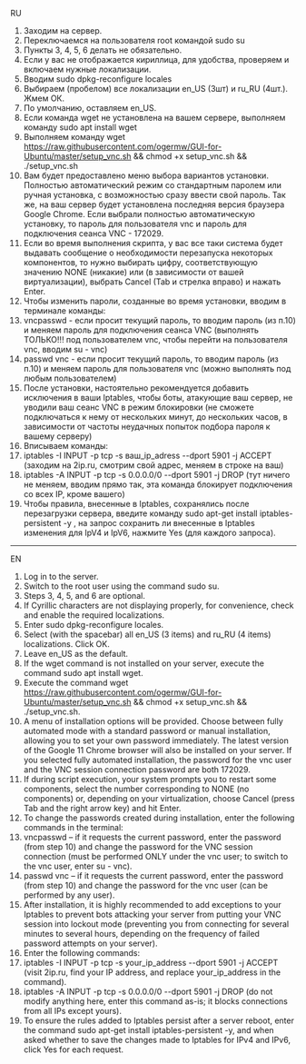 RU
1. Заходим на сервер.
2. Переключаемся на пользователя root командой sudo su
3. Пункты 3, 4, 5, 6 делать не обязательно.
4. Если у вас не отображается кириллица, для удобства, проверяем и включаем нужные локализации.
5. Вводим sudo dpkg-reconfigure locales
6. Выбираем (пробелом) все локализации en_US (3шт) и ru_RU (4шт.). Жмем ОК.
7. По умолчанию, оставляем en_US.
8. Если команда wget не установлена на вашем сервере, выполняем команду sudo apt install wget
9. Выполняем команду wget https://raw.githubusercontent.com/ogermw/GUI-for-Ubuntu/master/setup_vnc.sh && chmod +x setup_vnc.sh && ./setup_vnc.sh
10. Вам будет предоставлено меню выбора вариантов установки. Полностью автоматический режим со стандартным паролем или ручная установка, с возможностью сразу ввести свой пароль. Так же, на ваш сервер будет установлена последняя версия браузера Google Chrome. Если выбрали полностью автоматическую установку, то пароль для пользователя vnc и пароль для подключения сеанса VNC - 172029.
11. Если во время выполнения скрипта, у вас все таки система будет выдавать сообщение о необходимости перезапуска некоторых компонентов, то нужно выбирать цифру, соответствующую значению NONE (никакие) или (в зависимости от вашей виртуализации), выбрать Cancel (Tab и стрелка вправо) и нажать Enter.
12. Чтобы изменить пароли, созданные во время установки, вводим в терминале команды:
13. vncpasswd - если просит текущий пароль, то вводим пароль (из п.10) и меняем пароль для подключения сеанса VNC (выполнять ТОЛЬКО!!! под пользователем vnc, чтобы перейти на пользователя vnc, вводим su - vnc)
14. passwd vnc - если просит текущий пароль, то вводим пароль (из п.10) и меняем пароль для пользователя vnc (можно выполнять под любым пользователем)
15. После установки, настоятельно рекомендуется добавить исключения в ваши Iptables, чтобы боты, атакующие ваш сервер, не уводили ваш сеанс VNC в режим блокировки (не сможете подключаться к нему от нескольких минут, до нескольких часов, в зависимости от частоты неудачных попыток подбора пароля к вашему серверу)
16. Вписываем команды:
17. iptables -I INPUT -p tcp -s ваш_ip_adress --dport 5901 -j ACCEPT  (заходим на 2ip.ru, смотрим свой адрес, меняем в строке на ваш)
18. iptables -A INPUT -p tcp -s 0.0.0.0/0 --dport 5901 -j DROP  (тут ничего не меняем, вводим прямо так, эта команда блокирует подключения со всех IP, кроме вашего)
19. Чтобы правила, внесенные в Iptables, сохранялись после перезагрузки сервера, введите команду sudo apt-get install iptables-persistent -y , на запрос сохранить ли внесенные в Iptables изменения для IpV4 и IpV6, нажмите Yes (для каждого запроса).
    
_________________________________________________________________________________________________________________________________________________________________________________________________________________________________

EN
1. Log in to the server.
2. Switch to the root user using the command sudo su.
3. Steps 3, 4, 5, and 6 are optional.
4. If Cyrillic characters are not displaying properly, for convenience, check and enable the required localizations.
5. Enter sudo dpkg-reconfigure locales.
6. Select (with the spacebar) all en_US (3 items) and ru_RU (4 items) localizations. Click OK.
7. Leave en_US as the default.
8. If the wget command is not installed on your server, execute the command sudo apt install wget.
9. Execute the command wget https://raw.githubusercontent.com/ogermw/GUI-for-Ubuntu/master/setup_vnc.sh && chmod +x setup_vnc.sh && ./setup_vnc.sh.
10. A menu of installation options will be provided. Choose between fully automated mode with a standard password or manual installation, allowing you to set your own password immediately. The latest version of the Google 11 Chrome browser will also be installed on your server. If you selected fully automated installation, the password for the vnc user and the VNC session connection password are both 172029.
11. If during script execution, your system prompts you to restart some components, select the number corresponding to NONE (no components) or, depending on your virtualization, choose Cancel (press Tab and the right arrow key) and hit Enter.
12. To change the passwords created during installation, enter the following commands in the terminal:
13. vncpasswd – if it requests the current password, enter the password (from step 10) and change the password for the VNC session connection (must be performed ONLY under the vnc user; to switch to the vnc user, enter su - vnc).
14. passwd vnc – if it requests the current password, enter the password (from step 10) and change the password for the vnc user (can be performed by any user).
15. After installation, it is highly recommended to add exceptions to your Iptables to prevent bots attacking your server from putting your VNC session into lockout mode (preventing you from connecting for several minutes to several hours, depending on the frequency of failed password attempts on your server).
16. Enter the following commands:
17. iptables -I INPUT -p tcp -s your_ip_address --dport 5901 -j ACCEPT (visit 2ip.ru, find your IP address, and replace your_ip_address in the command).
18. iptables -A INPUT -p tcp -s 0.0.0.0/0 --dport 5901 -j DROP (do not modify anything here, enter this command as-is; it blocks connections from all IPs except yours).
19. To ensure the rules added to Iptables persist after a server reboot, enter the command sudo apt-get install iptables-persistent -y, and when asked whether to save the changes made to Iptables for IPv4 and IPv6, click Yes for each request.
